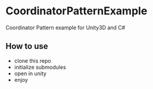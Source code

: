 # CoordinatorPatternExample
Coordinator Pattern example for Unity3D and C#
## How to use
- clone this repo
- initialize submodules
- open in unity
- enjoy

